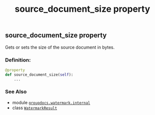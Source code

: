 ﻿---
title: source_document_size property
second_title: GroupDocs.Watermark for Python via .NET API References
description: 
type: docs
url: /python-net/groupdocs.watermark.internal/watermarkresult/source_document_size/
is_root: false
weight: 60
---

## source_document_size property


Gets or sets the size of the source document in bytes.
### Definition:
```python
@property
def source_document_size(self):
    ...
```

### See Also
* module [`groupdocs.watermark.internal`](../../)
* class [`WatermarkResult`](/watermark/python-net/groupdocs.watermark.internal/watermarkresult)
